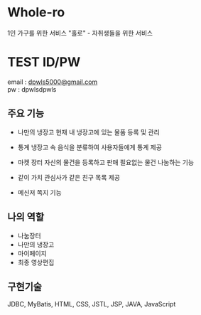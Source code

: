 # Whole-ro

1인 가구를 위한 서비스 "홀로"  - 자취생들을 위한 서비스

# TEST ID/PW

email : dpwls5000@gmail.com <br>
pw : dpwlsdpwls

## 주요 기능
- 나만의 냉장고
   현재 내 냉장고에 있는 물품 등록 및 관리

- 통계
  냉장고 속 음식을 분류하여 사용자들에게 통계 제공

- 마켓 장터
   자신의 물건을 등록하고 판매
   필요없는 물건 나눔하는 기능

- 같이 가치
   관심사가 같은 친구 목록 제공

- 메신저 
  쪽지 기능

## 나의 역할
- 나눔장터
- 나만의 냉장고
- 마이페이지
- 최종 영상편집

## 구현기술
JDBC, MyBatis, HTML, CSS, JSTL, JSP, JAVA, JavaScript



